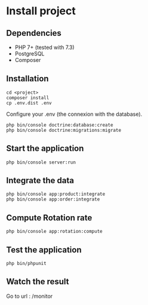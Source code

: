 # Install project

## Dependencies

- PHP 7+ (tested with 7.3)
- PostgreSQL
- Composer

## Installation

```
cd <project>
composer install
cp .env.dist .env
```

Configure your .env (the connexion with the database).

```
php bin/console doctrine:database:create
php bin/console doctrine:migrations:migrate
```

## Start the application

```
php bin/console server:run
```

## Integrate the data 
```
php bin/console app:product:integrate
php bin/console app:order:integrate

```

## Compute Rotation rate

```
php bin/console app:rotation:compute
```

## Test the application

```
php bin/phpunit
```

## Watch the result

Go to url : /monitor
